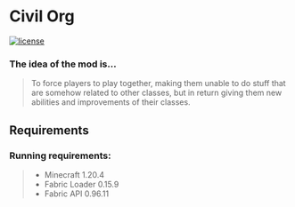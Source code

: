 # Civil Org

[![license](https://img.shields.io/badge/license-Apache%20V2-blue)](LICENSE)

### The idea of the mod is...
> To force players to play together, making them unable to do stuff that are somehow related to other classes, but in return giving them new abilities and improvements of their classes.

## Requirements

### Running requirements:
>- Minecraft 1.20.4
>- Fabric Loader 0.15.9
>- Fabric API 0.96.11
